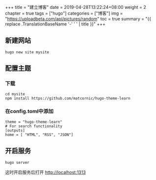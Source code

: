 +++
title = "建立博客"
date = 2019-04-28T13:22:24+08:00
weight = 2
chapter = true
tags =  ["hugo"]
categories =  ["博客"]
img = "https://uploadbeta.com/api/pictures/random"
toc = true
summary = "{{ replace .TranslationBaseName '-' ' ' | title }}"
+++

## 新建网站
~~~
hugo new site mysite
~~~

## 配置主题
### 下载
~~~
cd mysite
npm install https://github.com/matcornic/hugo-theme-learn
~~~
### 在config.toml中添加
~~~
theme = "hugo-theme-learn"
# For search functionality
[outputs]
home = [ "HTML", "RSS", "JSON"]
~~~
## 开启服务
~~~
hugo server
~~~
这时开启服务后打开 [http://localhost:1313](http://localhost:1313)
 